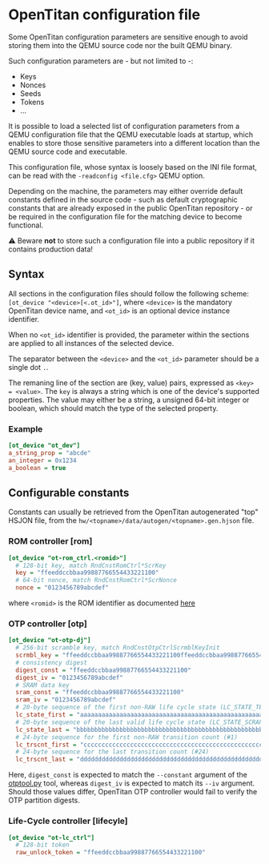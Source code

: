 # OpenTitan configuration file

Some OpenTitan configuration parameters are sensitive enough to avoid storing them into the QEMU
source code nor the built QEMU binary.

Such configuration parameters are - but not limited to -:
* Keys
* Nonces
* Seeds
* Tokens
* ...

It is possible to load a selected list of configuration parameters from a QEMU configuration file
that the QEMU executable loads at startup, which enables to store those sensitive parameters into
a different location than the QEMU source code and executable.

This configuration file, whose syntax is loosely based on the INI file format, can be read with the
`-readconfig <file.cfg>` QEMU option.

Depending on the machine, the parameters may either override default constants defined in the source
code - such as default cryptographic constants that are already exposed in the public OpenTitan
repository - or be required in the configuration file for the matching device to become functional.

⚠️ Beware **not** to store such a configuration file into a public repository if it contains
   production data!

## Syntax

All sections in the configuration files should follow the following scheme:
`[ot_device "<device>[<.ot_id>"]`, where `<device>` is the mandatory OpenTitan device name, and
`<ot_id>` is an optional device instance identifier.

When no `<ot_id>` identifier is provided, the parameter within the sections are applied to all
instances of the selected device.

The separator between the `<device>` and the `<ot_id>` parameter should be a single dot `.`.

The remaning line of the section are (key, value) pairs, expressed as `<key> = <value>`. The `key`
is always a string which is one of the device's supported properties. The value may either be a
string, a unsigned 64-bit integer or boolean, which should match the type of the selected property.

### Example

```ini
[ot_device "ot_dev"]
a_string_prop = "abcde"
an_integer = 0x1234
a_boolean = true
```

## Configurable constants

Constants can usually be retrieved from the OpenTitan autogenerated "top" HSJON file, from the
`hw/<topname>/data/autogen/<topname>.gen.hjson` file.

### ROM controller [rom]

```ini
[ot_device "ot-rom_ctrl.<romid>"]
  # 128-bit key, match RndCnstRomCtrl*ScrKey
  key = "ffeeddccbbaa99887766554433221100"
  # 64-bit nonce, match RndCnstRomCtrl*ScrNonce
  nonce = "0123456789abcdef"
```
where `<romid>` is the ROM identifier as documented [here](rom_ctrl.md#romid)

### OTP controller [otp]

```ini
[ot_device "ot-otp-dj"]
  # 256-bit scramble key, match RndCnstOtpCtrlScrmblKeyInit
  scrmbl_key = "ffeeddccbbaa99887766554433221100ffeeddccbbaa99887766554433221100"
  # consistency digest
  digest_const = "ffeeddccbbaa99887766554433221100"
  digest_iv = "0123456789abcdef"
  # SRAM data key
  sram_const = "ffeeddccbbaa99887766554433221100"
  sram_iv = "0123456789abcdef"
  # 20-byte sequence of the first non-RAW life cycle state (LC_STATE_TESTUNLOCKED0)
  lc_state_first = "aaaaaaaaaaaaaaaaaaaaaaaaaaaaaaaaaaaaaaaaaaaaaaaaaaaaaaaaaaaaaaaaaaaaaaaaaaaaaaaa"
  # 20-byte sequence of the last valid life cycle state (LC_STATE_SCRAP)
  lc_state_last = "bbbbbbbbbbbbbbbbbbbbbbbbbbbbbbbbbbbbbbbbbbbbbbbbbbbbbbbbbbbbbbbbbbbbbbbbbbbbbbbb"
  # 24-byte sequence for the first non-RAW transition count (#1)
  lc_trscnt_first = "cccccccccccccccccccccccccccccccccccccccccccccccccccccccccccccccccccccccccccccccccccccccccccccccc"
  # 24-byte sequence for the last transition count (#24)
  lc_trscnt_last = "dddddddddddddddddddddddddddddddddddddddddddddddddddddddddddddddddddddddddddddddddddddddddddddddd"
```

Here, `digest_const` is expected to match the `--constant` argument of the [otptool.py](otptool.md)
tool, whereas `digest_iv` is expected to match its `--iv` argument. Should those values differ,
OpenTitan OTP controller would fail to verify the OTP partition digests.

### Life-Cycle controller [lifecyle]

```ini
[ot_device "ot-lc_ctrl"]
  # 128-bit token
  raw_unlock_token = "ffeeddccbbaa99887766554433221100"
```

